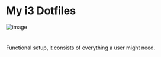 <h1>My i3 Dotfiles</h1>

![image](https://github.com/user-attachments/assets/e2a75aab-e637-4da7-a8bc-2c4e41fbec09)

<h1></h1>


Functional setup, it consists of everything a user might need.
